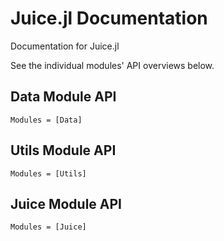 # Juice.jl Documentation

Documentation for Juice.jl

See the individual modules' API overviews below.

## Data Module API

```@autodocs
Modules = [Data]
```

## Utils Module API

```@autodocs
Modules = [Utils]
```

## Juice Module API

```@autodocs
Modules = [Juice]
```